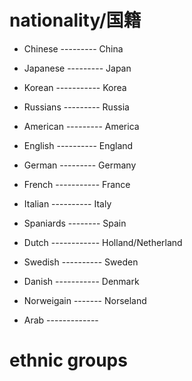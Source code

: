 # nationality/国籍

* Chinese  --------- China
* Japanese --------- Japan

* Korean ----------- Korea
* Russians --------- Russia

* American --------- America
* English ---------- England

* German   --------- Germany
* French ----------- France
* Italian ---------- Italy

* Spaniards -------- Spain
* Dutch ------------ Holland/Netherland

* Swedish ---------- Sweden
* Danish ----------- Denmark
* Norweigain ------- Norseland
* Arab -------------

# ethnic groups




